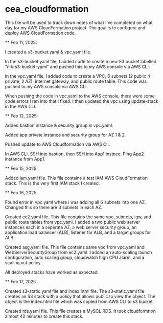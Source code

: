 # cea_cloudformation

This file will be used to track down notes of what I've completed on what day for my AWS CloudFormation project. The goal is to configure and deploy AWS CloudFormation code. 


** Feb 11, 2025: 

I created a s3-bucket.yaml & vpc.yaml file. 

In the s3-bucket.yaml file, I added code to create a new S3 bucket labelled "nik-s3-bucket-yaml" and pushed this to my AWS console via AWS CLI. 

In the vpc.yaml file, I added code to create a VPC, 6 subnets (2 public 4 private, 2 AZ), internet gateway, and public route table. This code was pushed to my AWS console via AWS CLI. 

When pushing the code in vpc.yaml to the AWS console, there were some code errors I ran into that I fixed. I then updated the vpc using update-stack in the AWS CLI.  


** Feb 12, 2025: 

Added bastion instance & security group in vpc.yaml. 

Added app private instance and security group for AZ 1 & 2. 

Pushed update to AWS Cloudformation via AWS ClI. 

In AWS CLI, SSH into bastion, then SSH into App1 instnce. Ping App2 instance from App1. 


** Feb 15, 2025

Added iam.yaml file. This file contains a test IAM AWS CloudFormation stack. This is the very first IAM stack I created.


** Feb 16, 2025

Found error in vpc.yaml where i was adding all 6 subnets into one AZ. Changed this so there are 3 subnets in each AZ. 

Created ec2.yaml file. This file contains the same vpc, subnets, igw, and public route tables from vpc.yaml. I added a two public web server instances each in a seperate AZ, a web server security group, an application load balancer (ALB), listener for ALB, and a target groups for ALB. 

Created asg.yaml file. This file contains same vpc from vpc.yaml and WebServerSecurityGroup from ec2.yaml. I added an auto-scaling launch configuration, auto scaling group, cloudwatch high CPU alarm, and a scaling out policy. 

All deployed stacks have worked as expected. 


** Feb 17, 2025

Created s3-static.yaml file and index.html file. The s3-static.yaml file creates an S3 stack with a policy that allows public to view the object. The object is the index.html file which was copied from AWS CLI to s3 bucket. 

Created rds.yaml file. This file creates a MySQL RDS. It took cloudformtion almost 40 minutes to create this stack. 